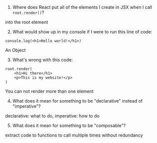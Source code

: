1. Where does React put all of the elements I create in JSX when I 
   call `root.render()`?

into the root element

2. What would show up in my console if I were to run this line of code:
```
console.log(<h1>Hello world!</h1>)
```
An Object

3. What's wrong with this code:
```
root.render(
    <h1>Hi there</h1>
    <p>This is my website!</p>
)
```
You can not render more than one element

4. What does it mean for something to be "declarative" instead of "imperative"?

declarative: what to do, imperative: how to do

5. What does it mean for something to be "composable"?

extract code to functions to call multiple times without redundancy